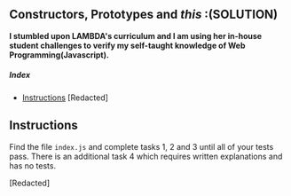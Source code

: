 ## Constructors, Prototypes and _this_ :(SOLUTION)

**I stumbled upon LAMBDA's curriculum and I am using her in-house student challenges to verify my self-taught knowledge of Web Programming(Javascript).**

##### Index

* [Instructions](#instructions)
[Redacted]

## Instructions

Find the file `index.js` and complete tasks 1, 2 and 3 until all of your tests pass.
There is an additional task 4 which requires written explanations and has no tests.

[Redacted]
